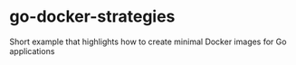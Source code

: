 # go-docker-strategies
Short example that highlights how to create minimal Docker images for Go applications
